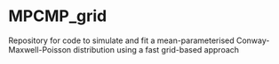 # MPCMP_grid
Repository for code to simulate and fit a mean-parameterised Conway-Maxwell-Poisson distribution using a fast grid-based approach
